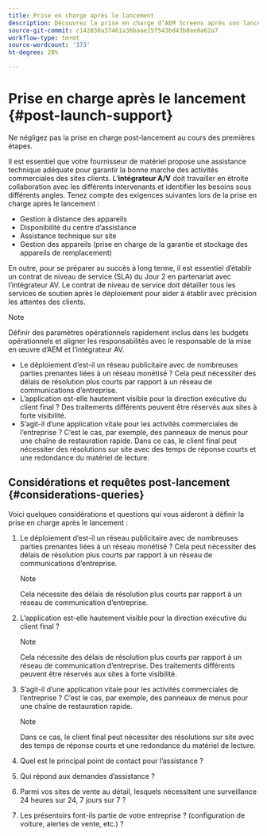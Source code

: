 ```yaml
---
title: Prise en charge après le lancement
description: Découvrez la prise en charge d’AEM Screens après son lancement dans la section Guide des bonnes pratiques.
source-git-commit: c142830a37461a36baae15f543bd43b0ae8a62a7
workflow-type: tm+mt
source-wordcount: '373'
ht-degree: 28%

---
```



# Prise en charge après le lancement {#post-launch-support}


Ne négligez pas la prise en charge post-lancement au cours des premières étapes.

Il est essentiel que votre fournisseur de matériel propose une assistance technique adéquate pour garantir la bonne marche des activités commerciales des sites clients. L’**intégrateur A/V** doit travailler en étroite collaboration avec les différents intervenants et identifier les besoins sous différents angles.
Tenez compte des exigences suivantes lors de la prise en charge après le lancement :

* Gestion à distance des appareils
* Disponibilité du centre d’assistance
* Assistance technique sur site
* Gestion des appareils (prise en charge de la garantie et stockage des appareils de remplacement)

En outre, pour se préparer au succès à long terme, il est essentiel d’établir un contrat de niveau de service (SLA) du Jour 2 en partenariat avec l’intégrateur AV. Le contrat de niveau de service doit détailler tous les services de soutien après le déploiement pour aider à établir avec précision les attentes des clients.

>[!NOTE]
>
>Définir des paramètres opérationnels rapidement inclus dans les budgets opérationnels et aligner les responsabilités avec le responsable de la mise en œuvre d’AEM et l’intégrateur AV.
>
>* Le déploiement d’est-il un réseau publicitaire avec de nombreuses parties prenantes liées à un réseau monétisé ? Cela peut nécessiter des délais de résolution plus courts par rapport à un réseau de communications d’entreprise.
>* L’application est-elle hautement visible pour la direction exécutive du client final ? Des traitements différents peuvent être réservés aux sites à forte visibilité.
>* S’agit-il d’une application vitale pour les activités commerciales de l’entreprise ? C’est le cas, par exemple, des panneaux de menus pour une chaîne de restauration rapide. Dans ce cas, le client final peut nécessiter des résolutions sur site avec des temps de réponse courts et une redondance du matériel de lecture.

## Considérations et requêtes post-lancement {#considerations-queries}

Voici quelques considérations et questions qui vous aideront à définir la prise en charge après le lancement :

1. Le déploiement d’est-il un réseau publicitaire avec de nombreuses parties prenantes liées à un réseau monétisé ? Cela peut nécessiter des délais de résolution plus courts par rapport à un réseau de communications d’entreprise.
 
   >[!NOTE]
   >
   > Cela nécessite des délais de résolution plus courts par rapport à un réseau de communication d’entreprise.

1. L’application est-elle hautement visible pour la direction exécutive du client final ?

   >[!NOTE]
   >
   > Cela nécessite des délais de résolution plus courts par rapport à un réseau de communication d’entreprise. Des traitements différents peuvent être réservés aux sites à forte visibilité.

1. S’agit-il d’une application vitale pour les activités commerciales de l’entreprise ? C’est le cas, par exemple, des panneaux de menus pour une chaîne de restauration rapide. 

   >[!NOTE]
   >
   > Dans ce cas, le client final peut nécessiter des résolutions sur site avec des temps de réponse courts et une redondance du matériel de lecture.

1. Quel est le principal point de contact pour l’assistance ?

1. Qui répond aux demandes d’assistance ?

1. Parmi vos sites de vente au détail, lesquels nécessitent une surveillance 24 heures sur 24, 7 jours sur 7 ?

1. Les présentoirs font-ils partie de votre entreprise ? (configuration de voiture, alertes de vente, etc.) ?

